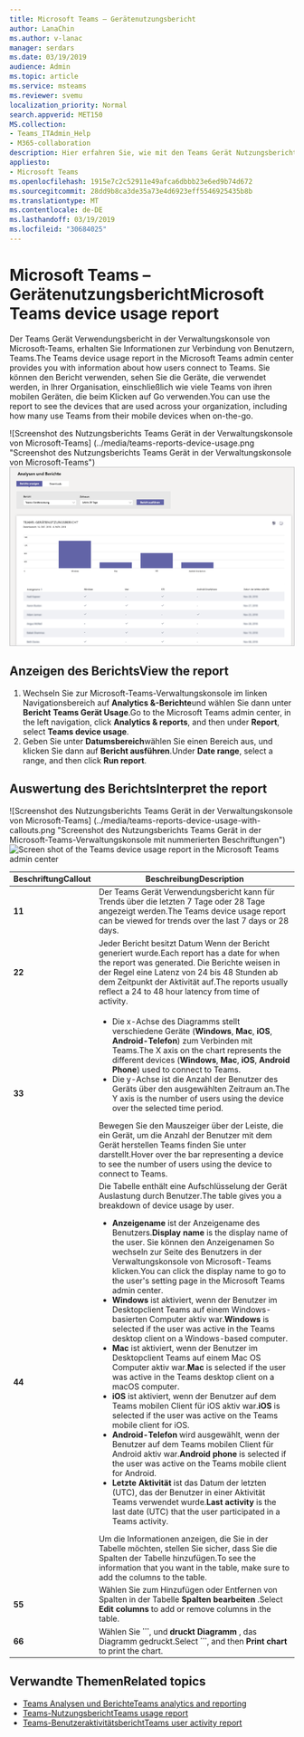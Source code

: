 ```yaml
---
title: Microsoft Teams – Gerätenutzungsbericht
author: LanaChin
ms.author: v-lanac
manager: serdars
ms.date: 03/19/2019
audience: Admin
ms.topic: article
ms.service: msteams
ms.reviewer: svemu
localization_priority: Normal
search.appverid: MET150
MS.collection:
- Teams_ITAdmin_Help
- M365-collaboration
description: Hier erfahren Sie, wie mit den Teams Gerät Nutzungsbericht im Microsoft-Teams, Administrationscenter finden Sie unter Teams wie Benutzer in Ihrer Organisation herstellen.
appliesto:
- Microsoft Teams
ms.openlocfilehash: 1915e7c2c52911e49afca6dbbb23e6ed9b74d672
ms.sourcegitcommit: 28dd9b8ca3de35a73e4d6923eff5546925435b8b
ms.translationtype: MT
ms.contentlocale: de-DE
ms.lasthandoff: 03/19/2019
ms.locfileid: "30684025"
---
```

# <a name="microsoft-teams-device-usage-report"></a><span data-ttu-id="acc4f-103">Microsoft Teams – Gerätenutzungsbericht</span><span class="sxs-lookup"><span data-stu-id="acc4f-103">Microsoft Teams device usage report</span></span>

<span data-ttu-id="acc4f-104">Der Teams Gerät Verwendungsbericht in der Verwaltungskonsole von Microsoft-Teams, erhalten Sie Informationen zur Verbindung von Benutzern, Teams.</span><span class="sxs-lookup"><span data-stu-id="acc4f-104">The Teams device usage report in the Microsoft Teams admin center provides you with information about how users connect to Teams.</span></span> <span data-ttu-id="acc4f-105">Sie können den Bericht verwenden, sehen Sie die Geräte, die verwendet werden, in Ihrer Organisation, einschließlich wie viele Teams von ihren mobilen Geräten, die beim Klicken auf Go verwenden.</span><span class="sxs-lookup"><span data-stu-id="acc4f-105">You can use the report to see the devices that are used across your organization, including how many use Teams from their mobile devices when on-the-go.</span></span>  

<span data-ttu-id="acc4f-106">![Screenshot des Nutzungsberichts Teams Gerät in der Verwaltungskonsole von Microsoft-Teams] (../media/teams-reports-device-usage.png "Screenshot des Nutzungsberichts Teams Gerät in der Verwaltungskonsole von Microsoft-Teams")</span><span class="sxs-lookup"><span data-stu-id="acc4f-106">![Screen shot of the Teams device usage report in the Microsoft Teams admin center](../media/teams-reports-device-usage.png "Screen shot of the Teams device usage report in the Microsoft Teams admin center")</span></span>

## <a name="view-the-report"></a><span data-ttu-id="acc4f-107">Anzeigen des Berichts</span><span class="sxs-lookup"><span data-stu-id="acc4f-107">View the report</span></span>

1. <span data-ttu-id="acc4f-108">Wechseln Sie zur Microsoft-Teams-Verwaltungskonsole im linken Navigationsbereich auf **Analytics &-Berichte**und wählen Sie dann unter **Bericht** **Teams Gerät Usage**.</span><span class="sxs-lookup"><span data-stu-id="acc4f-108">Go to the Microsoft Teams admin center, in the left navigation, click **Analytics & reports**, and then under **Report**, select **Teams device usage**.</span></span> 
2. <span data-ttu-id="acc4f-109">Geben Sie unter **Datumsbereich**wählen Sie einen Bereich aus, und klicken Sie dann auf **Bericht ausführen**.</span><span class="sxs-lookup"><span data-stu-id="acc4f-109">Under **Date range**, select a range, and then click **Run report**.</span></span> 

## <a name="interpret-the-report"></a><span data-ttu-id="acc4f-110">Auswertung des Berichts</span><span class="sxs-lookup"><span data-stu-id="acc4f-110">Interpret the report</span></span>

<span data-ttu-id="acc4f-111">![Screenshot des Nutzungsberichts Teams Gerät in der Verwaltungskonsole von Microsoft-Teams] (../media/teams-reports-device-usage-with-callouts.png "Screenshot des Nutzungsberichts Teams Gerät in der Microsoft-Teams-Verwaltungskonsole mit nummerierten Beschriftungen")</span><span class="sxs-lookup"><span data-stu-id="acc4f-111">![Screen shot of the Teams device usage report in the Microsoft Teams admin center](../media/teams-reports-device-usage-with-callouts.png "Screen shot of the Teams device usage report in the Microsoft Teams admin center with numbered callouts")</span></span>

|<span data-ttu-id="acc4f-112">Beschriftung</span><span class="sxs-lookup"><span data-stu-id="acc4f-112">Callout</span></span> |<span data-ttu-id="acc4f-113">Beschreibung</span><span class="sxs-lookup"><span data-stu-id="acc4f-113">Description</span></span>  |
|--------|-------------|
|<span data-ttu-id="acc4f-114">**1**</span><span class="sxs-lookup"><span data-stu-id="acc4f-114">**1**</span></span>   |<span data-ttu-id="acc4f-115">Der Teams Gerät Verwendungsbericht kann für Trends über die letzten 7 Tage oder 28 Tage angezeigt werden.</span><span class="sxs-lookup"><span data-stu-id="acc4f-115">The Teams device usage report can be viewed for trends over the last 7 days or 28 days.</span></span>  |
|<span data-ttu-id="acc4f-116">**2**</span><span class="sxs-lookup"><span data-stu-id="acc4f-116">**2**</span></span>   |<span data-ttu-id="acc4f-117">Jeder Bericht besitzt Datum Wenn der Bericht generiert wurde.</span><span class="sxs-lookup"><span data-stu-id="acc4f-117">Each report has a date for when the report was generated.</span></span> <span data-ttu-id="acc4f-118">Die Berichte weisen in der Regel eine Latenz von 24 bis 48 Stunden ab dem Zeitpunkt der Aktivität auf.</span><span class="sxs-lookup"><span data-stu-id="acc4f-118">The reports usually reflect a 24 to 48 hour latency from time of activity.</span></span> |
|<span data-ttu-id="acc4f-119">**3**</span><span class="sxs-lookup"><span data-stu-id="acc4f-119">**3**</span></span>   |<ul><li><span data-ttu-id="acc4f-120">Die x-Achse des Diagramms stellt verschiedene Geräte (**Windows**, **Mac**, **iOS**, **Android-Telefon**) zum Verbinden mit Teams.</span><span class="sxs-lookup"><span data-stu-id="acc4f-120">The X axis on the chart represents the different devices (**Windows**, **Mac**, **iOS**, **Android Phone**) used to connect to Teams.</span></span> </li><li><span data-ttu-id="acc4f-121">Die y-Achse ist die Anzahl der Benutzer des Geräts über den ausgewählten Zeitraum an.</span><span class="sxs-lookup"><span data-stu-id="acc4f-121">The Y axis is the number of users using the device over the selected time period.</span></span></li> </ul><span data-ttu-id="acc4f-122">Bewegen Sie den Mauszeiger über der Leiste, die ein Gerät, um die Anzahl der Benutzer mit dem Gerät herstellen Teams finden Sie unter darstellt.</span><span class="sxs-lookup"><span data-stu-id="acc4f-122">Hover over the bar representing a device to see the number of users using the device to connect to Teams.</span></span>|
|<span data-ttu-id="acc4f-123">**4**</span><span class="sxs-lookup"><span data-stu-id="acc4f-123">**4**</span></span>   |<span data-ttu-id="acc4f-124">Die Tabelle enthält eine Aufschlüsselung der Gerät Auslastung durch Benutzer.</span><span class="sxs-lookup"><span data-stu-id="acc4f-124">The table gives you a breakdown of device usage by user.</span></span> <ul><li><span data-ttu-id="acc4f-125">**Anzeigename** ist der Anzeigename des Benutzers.</span><span class="sxs-lookup"><span data-stu-id="acc4f-125">**Display name** is the display name of the user.</span></span> <span data-ttu-id="acc4f-126">Sie können den Anzeigenamen So wechseln zur Seite des Benutzers in der Verwaltungskonsole von Microsoft-Teams klicken.</span><span class="sxs-lookup"><span data-stu-id="acc4f-126">You can click the display name to go to the user's setting page in the Microsoft Teams admin center.</span></span> </li><li><span data-ttu-id="acc4f-127">**Windows** ist aktiviert, wenn der Benutzer im Desktopclient Teams auf einem Windows-basierten Computer aktiv war.</span><span class="sxs-lookup"><span data-stu-id="acc4f-127">**Windows** is selected if the user was active in the Teams desktop client on a Windows-based computer.</span></span></li><li><span data-ttu-id="acc4f-128">**Mac** ist aktiviert, wenn der Benutzer im Desktopclient Teams auf einem Mac OS Computer aktiv war.</span><span class="sxs-lookup"><span data-stu-id="acc4f-128">**Mac** is selected if the user was active in the Teams desktop client on a macOS computer.</span></span> </li> <li><span data-ttu-id="acc4f-129">**iOS** ist aktiviert, wenn der Benutzer auf dem Teams mobilen Client für iOS aktiv war.</span><span class="sxs-lookup"><span data-stu-id="acc4f-129">**iOS** is selected if the user was active on the Teams mobile client for iOS.</span></span></li><li><span data-ttu-id="acc4f-130">**Android-Telefon** wird ausgewählt, wenn der Benutzer auf dem Teams mobilen Client für Android aktiv war.</span><span class="sxs-lookup"><span data-stu-id="acc4f-130">**Android phone** is selected if the user was active on the Teams mobile client for Android.</span></span> <li><span data-ttu-id="acc4f-131">**Letzte Aktivität** ist das Datum der letzten (UTC), das der Benutzer in einer Aktivität Teams verwendet wurde.</span><span class="sxs-lookup"><span data-stu-id="acc4f-131">**Last activity** is the last date (UTC) that the user participated in a Teams activity.</span></span></li> </ul> <span data-ttu-id="acc4f-132">Um die Informationen anzeigen, die Sie in der Tabelle möchten, stellen Sie sicher, dass Sie die Spalten der Tabelle hinzufügen.</span><span class="sxs-lookup"><span data-stu-id="acc4f-132">To see the information that you want in the table, make sure to add the columns to the table.</span></span> |
|<span data-ttu-id="acc4f-133">**5**</span><span class="sxs-lookup"><span data-stu-id="acc4f-133">**5**</span></span>   |<span data-ttu-id="acc4f-134">Wählen Sie zum Hinzufügen oder Entfernen von Spalten in der Tabelle **Spalten bearbeiten** .</span><span class="sxs-lookup"><span data-stu-id="acc4f-134">Select **Edit columns** to add or remove columns in the table.</span></span> |
|<span data-ttu-id="acc4f-135">**6**</span><span class="sxs-lookup"><span data-stu-id="acc4f-135">**6**</span></span>   |<span data-ttu-id="acc4f-136">Wählen Sie **˙˙˙**, und **druckt Diagramm** , das Diagramm gedruckt.</span><span class="sxs-lookup"><span data-stu-id="acc4f-136">Select **˙˙˙**, and then **Print chart** to print the chart.</span></span> |

## <a name="related-topics"></a><span data-ttu-id="acc4f-137">Verwandte Themen</span><span class="sxs-lookup"><span data-stu-id="acc4f-137">Related topics</span></span>
- [<span data-ttu-id="acc4f-138">Teams Analysen und Berichte</span><span class="sxs-lookup"><span data-stu-id="acc4f-138">Teams analytics and reporting</span></span>](teams-reporting-reference.md)
- [<span data-ttu-id="acc4f-139">Teams-Nutzungsbericht</span><span class="sxs-lookup"><span data-stu-id="acc4f-139">Teams usage report</span></span>](teams-usage-report.md)
- [<span data-ttu-id="acc4f-140">Teams-Benutzeraktivitätsbericht</span><span class="sxs-lookup"><span data-stu-id="acc4f-140">Teams user activity report</span></span>](user-activity-report.md)